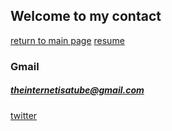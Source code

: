 ## Welcome to my contact

[return to main page](https://neverlivedordied.github.io/) [resume](https://neverlivedordied.github.io/Ashton-resume.github.io/index.html)

### Gmail

##### theinternetisatube@gmail.com


[twitter](www.twitter.com/neverlivedordied)


